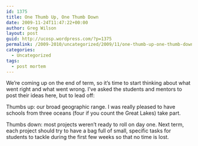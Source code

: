```yaml
---
id: 1375
title: One Thumb Up, One Thumb Down
date: 2009-11-24T11:47:22+00:00
author: Greg Wilson
layout: post
guid: http://ucosp.wordpress.com/?p=1375
permalink: /2009-2010/uncategorized/2009/11/one-thumb-up-one-thumb-down/
categories:
  - Uncategorized
tags:
  - post mortem
---
```

We&#8217;re coming up on the end of term, so it&#8217;s time to start thinking about what went right and what went wrong. I&#8217;ve asked the students and mentors to post their ideas here, but to lead off:

Thumbs up: our broad geographic range. I was really pleased to have schools from three oceans (four if you count the Great Lakes) take part.

Thumbs down: most projects weren&#8217;t ready to roll on day one. Next term, each project should try to have a bag full of small, specific tasks for students to tackle during the first few weeks so that no time is lost.